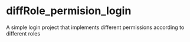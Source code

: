 # diffRole_permision_login

A simple login project that implements different permissions according to different roles
